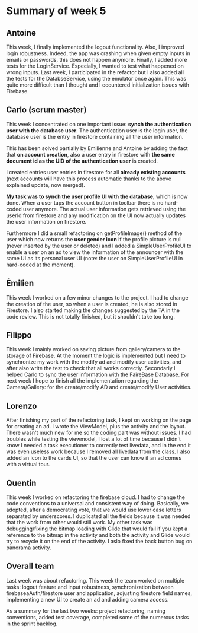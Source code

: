 # Summary of week 5


## Antoine

This week, I finally implemented the logout functionality. Also, I improved login robustness. Indeed, the app was crashing when given empty inputs in emails or passwords, this does not happen anymore. Finally, I added more tests for the LoginService. Especially, I wanted to test what happened on wrong inputs.
Last week, I participated in the refactor but I also added all the tests for the DatabseService, using the emulator once again. This was quite more difficult than I thought and I ecountered initialization issues with Firebase.

## Carlo (scrum master)
This week I concentrated on one important issue: **synch the authentication user with the database user**. The authentication user is the login user, the database user is the entry in firestore containing all the user information. 

This has been solved partially by Emilienne and Antoine by adding the fact that **on account creation**, also a user entry in firestore with **the same document id as the UID of the authentication user** is created. 

I created entries user entries in firestore for all **already existing accounts** (next accounts will have this process automatic thanks to the above explained update, now merged). 

**My task was to synch the user profile UI with the database**, which is now done. When a user taps the account button in toolbar there is no hard-coded user anymore. The actual user information gets retrieved using the userId from firestore and any modification on the UI now actually updates the user information on firestore. 

Furthermore I did a small refactoring on getProfileImage() method of the user which now returns the **user gender icon** if the profile picture is null (never inserted by the user or deleted) and I added a SimpleUserProfileUI to enable a user on an ad to view the information of the announcer with the same UI as its personal user UI (note: the user on SimpleUserProfileUI in hard-coded at the moment). 


## Émilien
This week I worked on a few minor changes to the project. I had to change the creation of the user, so when a user is created, he is also stored in Firestore. I also started making the changes suggested by the TA in the code review. This is not totally finished, but it shouldn't take too long. 


## Filippo
This week I mainly worked on saving picture from gallery/camera to the storage of Firebase. At the moment the logic is implemented but I need to synchronize my work with the modify ad and modify user activities, and after also write the test to check that all works correctly. Secondarly I helped Carlo to sync the user information with the FaireBase Database. 
For next week I hope to finish all the implementation regarding the Camera/Gallery: for the create/modify AD and create/modify User activities.


## Lorenzo 
After finishing my part of the refactoring task, I kept on working on the page for creating an ad. I wrote the ViewModel, plus the activity and the layout. There wasn't much new for me so the coding part was without issues. I had troubles while testing the viewmodel, I lost a lot of time because I didn't know I needed a task executioner to correctly test livedata, and in the end it was even useless work because I removed all livedata from the class.
I also added an icon to the cards UI, so that the user can know if an ad comes with a virtual tour.

## Quentin
This week I worked on refactoring the firebase cloud. I had to change the code conventions to a universal and consistent way of doing. Basically, we adopted, after a democrating vote, that we would use lower case letters separated by underscores. I duplicated all the fields because it was needed that the work from other would still work. My other task was debugging/fixing the bitmap loading with Glide that would fail if you kept a reference to the bitmap in the activity and both the activity and Glide would try to recycle it on the end of the activity. I aslo fixed the back button bug on panorama activity.


## Overall team
Last week was about refactoring. This week the team worked on multiple tasks: logout feature and input robustness, synchronization between firebaseaAuth/firestore user and application, adjusting firestore field names, implementing a new UI to create an ad and adding camera access. 

As a summary for the last two weeks: project refactoring, naming conventions, added test coverage, completed some of the numerous tasks in the sprint backlog.

